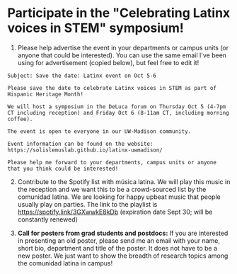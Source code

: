# Participate in the "Celebrating Latinx voices in STEM" symposium!


1. Please help advertise the event in your departments or campus units (or anyone that could be interested). You can use the same email I've been using for advertisement (copied below), but feel free to edit it!

```
Subject: Save the date: Latinx event on Oct 5-6

Please save the date to celebrate Latinx voices in STEM as part of Hispanic Heritage Month!

We will host a symposium in the DeLuca forum on Thursday Oct 5 (4-7pm CT including reception) and Friday Oct 6 (8-11am CT, including morning coffee).

The event is open to everyone in our UW-Madison community.

Event information can be found on the website: https://solislemuslab.github.io/latinx-uwmadison/ 

Please help me forward to your departments, campus units or anyone that you think could be interested!
```

2. Contribute to the Spotify list with música latina. We will play this music in the reception and we want this to be a crowd-sourced list by the comunidad latina. We are looking for happy upbeat music that people usually play on parties. The link to the playlist is 
https://spotify.link/3GXwwkE8kDb (expiration date Sept 30; will be constantly renewed)


3. **Call for posters from grad students and postdocs:** If you are interested in presenting an old poster, please send me an email with your name, short bio, department and title of the poster. It does not have to be a new poster. We just want to show the breadth of research topics among the comunidad latina in campus!


